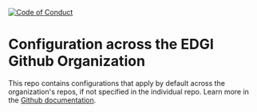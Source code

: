 [![Code of Conduct](https://img.shields.io/badge/%E2%9D%A4-code%20of%20conduct-blue.svg?style=flat)](https://github.com/edgi-govdata-archiving/overview/blob/master/CONDUCT.md)

# Configuration across the EDGI Github Organization
This repo contains configurations that apply by default across the organization's repos, if not specified in the individual repo. Learn more in the [Github documentation](https://help.github.com/en/github/building-a-strong-community/setting-up-your-project-for-healthy-contributions).